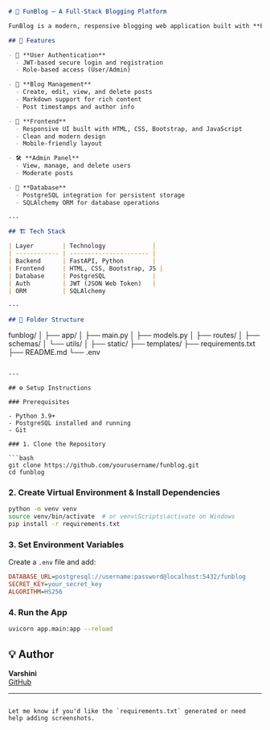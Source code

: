 ```markdown
# 📝 FunBlog – A Full-Stack Blogging Platform

FunBlog is a modern, responsive blogging web application built with **FastAPI** and **PostgreSQL**. It provides a seamless interface for users to register, log in, create, edit, and delete blog posts. Admins have additional privileges to manage content and users.

## 🚀 Features

- 🔐 **User Authentication**
  - JWT-based secure login and registration
  - Role-based access (User/Admin)

- 📰 **Blog Management**
  - Create, edit, view, and delete posts
  - Markdown support for rich content
  - Post timestamps and author info

- 🎨 **Frontend**
  - Responsive UI built with HTML, CSS, Bootstrap, and JavaScript
  - Clean and modern design
  - Mobile-friendly layout

- 🛠️ **Admin Panel**
  - View, manage, and delete users
  - Moderate posts

- 💾 **Database**
  - PostgreSQL integration for persistent storage
  - SQLAlchemy ORM for database operations

---

## 🏗️ Tech Stack

| Layer        | Technology             |
| ------------ | ---------------------- |
| Backend      | FastAPI, Python        |
| Frontend     | HTML, CSS, Bootstrap, JS |
| Database     | PostgreSQL             |
| Auth         | JWT (JSON Web Token)   |
| ORM          | SQLAlchemy           

---

## 📁 Folder Structure

```
funblog/
│
├── app/
│   ├── main.py
│   ├── models.py
│   ├── routes/
│   ├── schemas/
│   └── utils/
│
├── static/
├── templates/
├── requirements.txt
├── README.md
└── .env
```

---

## ⚙️ Setup Instructions

### Prerequisites

- Python 3.9+
- PostgreSQL installed and running
- Git

### 1. Clone the Repository

```bash
git clone https://github.com/yourusername/funblog.git
cd funblog
```

### 2. Create Virtual Environment & Install Dependencies

```bash
python -m venv venv
source venv/bin/activate  # or venv\Scripts\activate on Windows
pip install -r requirements.txt
```

### 3. Set Environment Variables

Create a `.env` file and add:

```ini
DATABASE_URL=postgresql://username:password@localhost:5432/funblog
SECRET_KEY=your_secret_key
ALGORITHM=HS256
```

### 4. Run the App

```bash
uvicorn app.main:app --reload
```


## 💡 Author

**Varshini**  
[GitHub](https://github.com/yourusername)

---

```

Let me know if you'd like the `requirements.txt` generated or need help adding screenshots.
